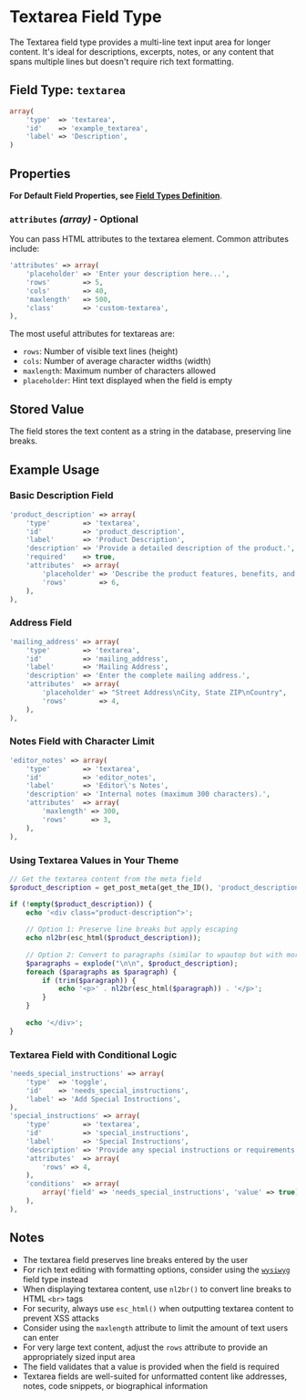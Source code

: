 # Textarea Field Type

The Textarea field type provides a multi-line text input area for longer content. It's ideal for descriptions, excerpts, notes, or any content that spans multiple lines but doesn't require rich text formatting.

## Field Type: `textarea`

```php
array(
    'type'  => 'textarea',
    'id'    => 'example_textarea',
    'label' => 'Description',
)
```

## Properties

**For Default Field Properties, see [Field Types Definition](../field-types.md)**.

### `attributes` _(array)_ - Optional

You can pass HTML attributes to the textarea element. Common attributes include:

```php
'attributes' => array(
    'placeholder' => 'Enter your description here...',
    'rows'        => 5,
    'cols'        => 40,
    'maxlength'   => 500,
    'class'       => 'custom-textarea',
),
```

The most useful attributes for textareas are:

- `rows`: Number of visible text lines (height)
- `cols`: Number of average character widths (width)
- `maxlength`: Maximum number of characters allowed
- `placeholder`: Hint text displayed when the field is empty

## Stored Value

The field stores the text content as a string in the database, preserving line breaks.

## Example Usage

### Basic Description Field

```php
'product_description' => array(
    'type'        => 'textarea',
    'id'          => 'product_description',
    'label'       => 'Product Description',
    'description' => 'Provide a detailed description of the product.',
    'required'    => true,
    'attributes'  => array(
        'placeholder' => 'Describe the product features, benefits, and specifications...',
        'rows'        => 6,
    ),
),
```

### Address Field

```php
'mailing_address' => array(
    'type'        => 'textarea',
    'id'          => 'mailing_address',
    'label'       => 'Mailing Address',
    'description' => 'Enter the complete mailing address.',
    'attributes'  => array(
        'placeholder' => "Street Address\nCity, State ZIP\nCountry",
        'rows'        => 4,
    ),
),
```

### Notes Field with Character Limit

```php
'editor_notes' => array(
    'type'        => 'textarea',
    'id'          => 'editor_notes',
    'label'       => 'Editor\'s Notes',
    'description' => 'Internal notes (maximum 300 characters).',
    'attributes'  => array(
        'maxlength' => 300,
        'rows'      => 3,
    ),
),
```

### Using Textarea Values in Your Theme

```php
// Get the textarea content from the meta field
$product_description = get_post_meta(get_the_ID(), 'product_description', true);

if (!empty($product_description)) {
    echo '<div class="product-description">';
    
    // Option 1: Preserve line breaks but apply escaping
    echo nl2br(esc_html($product_description));
    
    // Option 2: Convert to paragraphs (similar to wpautop but with more control)
    $paragraphs = explode("\n\n", $product_description);
    foreach ($paragraphs as $paragraph) {
        if (trim($paragraph)) {
            echo '<p>' . nl2br(esc_html($paragraph)) . '</p>';
        }
    }
    
    echo '</div>';
}
```

### Textarea Field with Conditional Logic

```php
'needs_special_instructions' => array(
    'type'  => 'toggle',
    'id'    => 'needs_special_instructions',
    'label' => 'Add Special Instructions',
),
'special_instructions' => array(
    'type'        => 'textarea',
    'id'          => 'special_instructions',
    'label'       => 'Special Instructions',
    'description' => 'Provide any special instructions or requirements.',
    'attributes'  => array(
        'rows' => 4,
    ),
    'conditions'  => array(
        array('field' => 'needs_special_instructions', 'value' => true),
    ),
),
```

## Notes

- The textarea field preserves line breaks entered by the user
- For rich text editing with formatting options, consider using the [`wysiwyg`](wysiwyg.md) field type instead
- When displaying textarea content, use `nl2br()` to convert line breaks to HTML `<br>` tags
- For security, always use `esc_html()` when outputting textarea content to prevent XSS attacks
- Consider using the `maxlength` attribute to limit the amount of text users can enter
- For very large text content, adjust the `rows` attribute to provide an appropriately sized input area
- The field validates that a value is provided when the field is required
- Textarea fields are well-suited for unformatted content like addresses, notes, code snippets, or biographical information